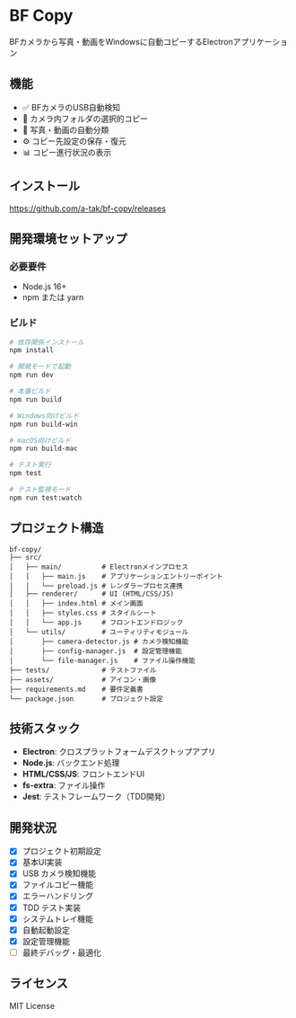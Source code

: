# BF Copy

BFカメラから写真・動画をWindowsに自動コピーするElectronアプリケーション

## 機能

- ✅ BFカメラのUSB自動検知
- 📁 カメラ内フォルダの選択的コピー  
- 🔄 写真・動画の自動分類
- ⚙️ コピー先設定の保存・復元
- 📊 コピー進行状況の表示

## インストール

https://github.com/a-tak/bf-copy/releases

## 開発環境セットアップ

### 必要要件
- Node.js 16+
- npm または yarn

### ビルド
```bash
# 依存関係インストール
npm install

# 開発モードで起動
npm run dev

# 本番ビルド
npm run build

# Windows向けビルド
npm run build-win

# macOS向けビルド  
npm run build-mac

# テスト実行
npm test

# テスト監視モード
npm run test:watch
```

## プロジェクト構造

```
bf-copy/
├── src/
│   ├── main/          # Electronメインプロセス
│   │   ├── main.js    # アプリケーションエントリーポイント
│   │   └── preload.js # レンダラープロセス連携
│   ├── renderer/      # UI (HTML/CSS/JS)
│   │   ├── index.html # メイン画面
│   │   ├── styles.css # スタイルシート  
│   │   └── app.js     # フロントエンドロジック
│   └── utils/         # ユーティリティモジュール
│       ├── camera-detector.js # カメラ検知機能
│       ├── config-manager.js  # 設定管理機能
│       └── file-manager.js    # ファイル操作機能
├── tests/             # テストファイル
├── assets/            # アイコン・画像
├── requirements.md    # 要件定義書
└── package.json       # プロジェクト設定
```

## 技術スタック

- **Electron**: クロスプラットフォームデスクトップアプリ
- **Node.js**: バックエンド処理
- **HTML/CSS/JS**: フロントエンドUI
- **fs-extra**: ファイル操作
- **Jest**: テストフレームワーク（TDD開発）

## 開発状況

- [x] プロジェクト初期設定
- [x] 基本UI実装  
- [x] USB カメラ検知機能
- [x] ファイルコピー機能
- [x] エラーハンドリング
- [x] TDD テスト実装
- [x] システムトレイ機能
- [x] 自動起動設定
- [x] 設定管理機能
- [ ] 最終デバッグ・最適化

## ライセンス

MIT License